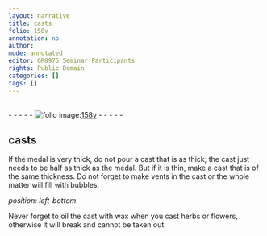 ```yaml
---
layout: narrative
title: casts
folio: 158v
annotation: no
author:
mode: annotated
editor: GR8975 Seminar Participants
rights: Public Domain
categories: []
tags: []
---
```


 <br/>- - - - - <a href="http://gallica.bnf.fr/ark:/12148/btv1b10500001g/f322.image"><img src="../assets/photo-icon.png" alt="folio image: " style="display:inline-block; margin-bottom:-3px;"/>158v</a> - - - - - <br/> 
## casts

 
If the medal is very thick, do not pour a cast that is as thick; the cast just needs to be half as thick as the medal. But if it is thin, make a cast that is of the same thickness. Do not forget to make vents in the cast or the whole matter will fill with bubbles.
 
*position: left-bottom*

Never forget to oil the cast with wax when you cast herbs or flowers, otherwise it will break and cannot be taken out.
